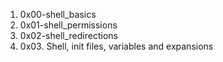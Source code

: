1. 0x00-shell_basics
2. 0x01-shell_permissions
3. 0x02-shell_redirections
4. 0x03. Shell, init files, variables and expansions
